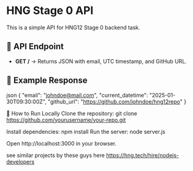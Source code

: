 # HNG Stage 0 API

This is a simple API for HNG12 Stage 0 backend task.

## 📌 API Endpoint
- **GET /** → Returns JSON with email, UTC timestamp, and GitHub URL.

## 📌 Example Response
json
{
  "email": "johndoe@mail.com",
  "current_datetime": "2025-01-30T09:30:00Z",
  "github_url": "https://github.com/johndoe/hng12repo"
}

📌 How to Run Locally
Clone the repository:
git clone https://github.com/yourusername/your-repo.git

Install dependencies:
   npm install
Run the server:
   node server.js
   
Open http://localhost:3000 in your browser.

see similar projects by these guys here https://hng.tech/hire/nodejs-developers
